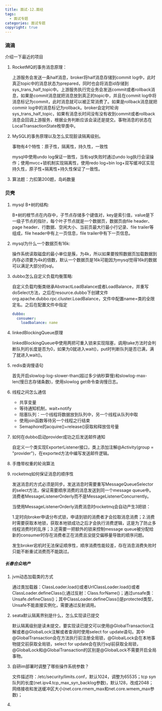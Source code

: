 ```yaml
---
title: 面试-12.面经
tags:
  - 面试专题
categories: 面试专题
copyright: true
---
```


### 滴滴

介绍一下最近的项目

1.   RocketMQ的事务消息原理：

     上游服务会发送一条half消息，broker将half消息存储到commit log中，此时真正topic中的消息状态为prepared，同时也会将消息id存储到sys_trans_half_topic中。上游服务执行完业务会发送commit或者rollback消息，如果是commit消息就把消息放到真正的topic中，并且在commit log中将消息标记为commit，此时消息就可以被正常消费了。如果是rollback消息就把commir log中的消息标记为rollback。broker会定时轮询sys_trans_half_topic，如果有消息长时间没有没有收到commit或者rollback消息会回调上游服务，根据业务判断应该会滚还是提交。事物消息的状态在LocalTransactionState枚举类中。

2.   MySQL的事务原理以及怎么实现脏读隔离级别。

     事物有4个特性：原子性，隔离性，持久性，一致性

     mysql中使用undo log保证一致性，当有sql失败时通过undo log执行会滚操作；使用mvcc+锁机制实现隔离性，使用redo log+bin log+双写缓冲区实现持久性，原子性+隔离性+持久性保证了一致性。

3.   算法题：力扣第200题，岛屿数量



### 贝壳

1.   mysql B+树的结构:

     B+树的根节点在内存中，子节点存储多个键值对，key是索引值，value是下一级子节点的指针，每个叶子节点就是一个数据页，数据页由file header、page header、行数据、空闲大小、当前页最大行最小行记录、file trailer等组成，file header中有上一页信息，file trailer中有下一页信息。

2.   mysql为什么一个数据页有16k:

     操作系统读取磁盘的最小单位是蔟，为4k，所以如果要按照数据页加载数据到内存必须要为4k的倍数，默认一个数据页是16k可能因为mysql觉得16k的数据可以满足大部分的sql。

3.   dubbo怎么自定义负载均衡策略:

     自定义负载均衡类继承AbstractLoadBalance或者LoadBalance，并重写doSelect方法，之后在resource.dubbo下创建文件org.apache.dubbo.rpc.cluster.LoadBalance，文件中配置name=类的全限定名。之后在配置文件中指定

     ```yml
     dubbo:
       consumer:
         loadbalance: name
     ```

4.   linkedBlockingQueue原理

     linkedBlockingQueue中使用两把可重入锁来实现阻塞，调用take方法时会判断队列的长度是否为0，如果为0就进入wait()，put时判断队列是否已满，满了就进入wait()。

5.   redis查询慢语句

     首先开启slowlog-log-slower-than(超过多少纳秒算慢)和slowlog-max-len(慢日志存储条数)，使用slowlog get命令查询慢日志。

6.   线程之间怎么通信

     *   共享变量
     *   等待通知机制，wait+notify
     *   阻塞队列：一个线程将数据放到队列中，另一个线程从队列中取
     *   使用join函数等待另一个线程之行结束
     *   Semaphore的acquire()+release()获取和释放信号量

7.   如何在dubbo启动provider成功之后发送邮件通知

     自定义一个类实现ExporterListener接口，类上添加注解@Activity(group = "provider")，在exported方法中编写发送邮件逻辑。

8.   手撸带权重的轮询算法

9.   rocketmq如何保证消息的顺序性

     发送消息的方式必须是同步。发送消息时需要重写MessageQueueSelector的select方法，保证需要顺序消费的消息发送到同一个message queue中。消费者MessageListenerOrderly而不是MessageListenerConcurrently。

     当使用MessageListenerOrderly消费消息时rocketmq会自动产生3把锁：

     1.定时向broker申请分布式锁，申请到锁的消费者才会拉取消息消费；2.消费时需要获取本地锁，获取本地锁成功之后才会执行消费逻辑，这是为了防止多线程消费时的乱序；3.还需要一把额外的锁来控制message queue被分配给新的consumer时存在消费者正在消费且没提交偏移量导致的顺序问题。

     发生broker宕机时无法保证顺序性，顺序消费性能较差，存在消息消费失败时只能不断重试消费而不能跳过。

##### 长春合众地产

1.   jvm动态加载类的方式

     通过类加载器：ClassLoader.load()或者UrlClassLoader.load()或者ClassLoader.defineClass();通过反射：Class.forName()；通过unsafe类：Unsafe.defineClass()；其中ClassLoader.defineClass()是protected类型，Unsafe不能直接实例化，需要通过反射调用。

2.   seata默认隔离界别是什么，怎么实现读已提交

     默认隔离级别是读未提交，要实现读已提交可以使用@GlobalTransaction注解或者@GlobalLock注解或者查询时使用select for update语句。其中@GlobalTransaction会在方法执行前注册全局锁，@GlobalLock会在本地事物提交前获取全局锁，select for update会在执行sql前获取全局锁，@GlobalLock和@GlobalTransaction的区别是@GlobalLock不需要开启全局事物。

3.   自研im部署时调整了哪些操作系统参数？

     文件描述符：/etc/security/limits.conf，默认1024，调整为65535；tcp syn队列的长度(net.ipv4.tcp_max_syn_backlog参数)，默认128，改成2048；网络接收和发送缓冲区大小(net.core.rmem_max和net.core.wmem_max参数)；

4.   
